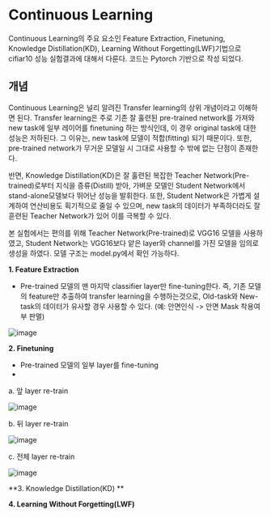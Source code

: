 # Continuous Learning

Continuous Learning의 주요 요소인 Feature Extraction, Finetuning, Knowledge Distillation(KD), Learning Without Forgetting(LWF)기법으로 cifiar10 성능 실험결과에 대해서 다룬다. 코드는 Pytorch 기반으로 작성 되었다.

## 개념
Continuous Learning은 널리 알려진 Transfer learning의 상위 개념이라고 이해하면 된다. Transfer learning은 주로 기존 잘 훌련된 pre-trained network를 가져와 new task에 일부 레이어를 finetuning 하는 방식인데, 이 경우 original task에 대한 성능은 저하된다. 그 이유는, new task에 모델이 적합(fitting) 되기 때문이다. 또한, pre-trained network가 무거운 모델일 시 그대로 사용할 수 밖에 없는 단점이 존재한다.

반면, Knowledge Distillation(KD)은 잘 훌련된 복잡한 Teacher Network(Pre-trained)로부터 지식을 증류(Distill) 받아, 가벼운 모델인 Student Network에서 stand-alone모델보다 뛰어난 성능을 발휘한다. 또한, Student Network은 가볍게 설계하여 연산비용도 획기적으로 줄일 수 있으며, new task의 데이터가 부족하더라도 잘 훈련된 Teacher Network가 있어 이를 극복할 수 있다.

본 실험에서는 편의를 위해 Teacher Network(Pre-trained)로 VGG16 모델을 사용하였고, Student Network는 VGG16보다 얕은 layer와 channel를 가진 모델을 임의로 생성을 하였다. 모델 구조는 model.py에서 확인 가능하다.

**1. Feature Extraction**
  - Pre-trained 모델의 맨 마지막 classifier layer만 fine-tuning한다. 즉, 기존 모델의 feature만 추출하여 transfer learning을 수행하는것으로, Old-task와 New-task의 데이터가 유사할 경우 사용할 수 있다. (예: 안면인식 -> 안면 Mask 착용여부 판멸)

![image](https://user-images.githubusercontent.com/52276191/115985911-e7823d00-a5e8-11eb-891f-a9cbb0e6fc47.png)

**2. Finetuning**
  - Pre-trained 모델의 일부 layer를 fine-tuning
  - 
a. 앞 layer re-train

![image](https://user-images.githubusercontent.com/52276191/115985926-fd8ffd80-a5e8-11eb-9412-81f67be3a960.png)

b. 뒤 layer re-train

![image](https://user-images.githubusercontent.com/52276191/115985930-fff25780-a5e8-11eb-9ed4-b7995bcc73f6.png)

c. 전체 layer re-train

![image](https://user-images.githubusercontent.com/52276191/115985933-0254b180-a5e9-11eb-9331-6efdd46b4ada.png)



**3. Knowledge Distillation(KD) **

**4. Learning Without Forgetting(LWF)**



